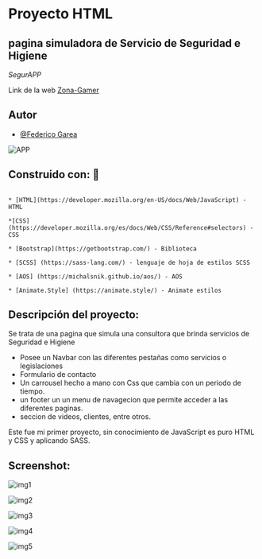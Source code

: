 # Proyecto HTML 
## pagina simuladora de Servicio de Seguridad e Higiene

_SegurAPP_

Link de la web [Zona-Gamer](https://federicorga.github.io/JS-ProyectoPaginaJuegos/)




## Autor

- [@Federico Garea](https://www.linkedin.com/in/federicogarea/)

![APP](https://cdn-icons-png.flaticon.com/512/3270/3270936.png)


## Construido con: 🔧

```

* [HTML](https://developer.mozilla.org/en-US/docs/Web/JavaScript) - HTML

*[CSS](https://developer.mozilla.org/es/docs/Web/CSS/Reference#selectors) - CSS
  
* [Bootstrap](https://getbootstrap.com/) - Biblioteca

* [SCSS] (https://sass-lang.com/) - lenguaje de hoja de estilos SCSS

* [AOS] (https://michalsnik.github.io/aos/) - AOS

* [Animate.Style] (https://animate.style/) - Animate estilos

```


## Descripción del proyecto:

Se trata de una pagina que simula una consultora que brinda servicios de Seguridad e Higiene

* Posee un Navbar con las diferentes pestañas como servicios o legislaciones 
* Formulario de contacto
* Un carrousel hecho a mano con Css que cambia con un periodo de tiempo.
* un footer un un menu de navagecion que permite acceder a las diferentes paginas.
* seccion de videos, clientes, entre otros.

Este fue mi primer proyecto, sin conocimiento de JavaScript es puro HTML y CSS y aplicando SASS.




## Screenshot:

![img1](https://github.com/federicorga/SegurApp-Federico-Garea/blob/main/docs/img1.png?raw=true)

![img2](https://github.com/federicorga/SegurApp-Federico-Garea/blob/main/docs/img5.png?raw=true)

![img3](https://github.com/federicorga/SegurApp-Federico-Garea/blob/main/docs/img2.png?raw=true)

![img4](https://github.com/federicorga/SegurApp-Federico-Garea/blob/main/docs/img3.png?raw=true)

![img5](https://github.com/federicorga/SegurApp-Federico-Garea/blob/main/docs/img4.png?raw=true)

